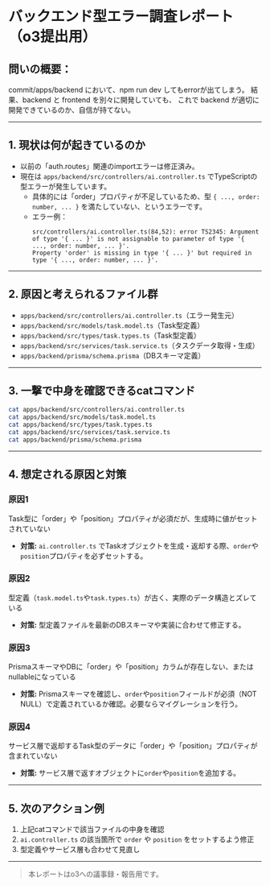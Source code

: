 # バックエンド型エラー調査レポート（o3提出用）

## 問いの概要：
commit/apps/backend において、npm run dev してもerrorが出てしまう。
結果、backend と frontend を別々に開発していても、
これで backend が適切に開発できているのか、自信が持てない。

---

## 1. 現状は何が起きているのか

- 以前の「auth.routes」関連のimportエラーは修正済み。
- 現在は `apps/backend/src/controllers/ai.controller.ts` でTypeScriptの型エラーが発生しています。
    - 具体的には「order」プロパティが不足しているため、型 `{ ..., order: number, ... }` を満たしていない、というエラーです。
    - エラー例：
      ```
      src/controllers/ai.controller.ts(84,52): error TS2345: Argument of type '{ ... }' is not assignable to parameter of type '{ ..., order: number, ... }'.
      Property 'order' is missing in type '{ ... }' but required in type '{ ..., order: number, ... }'.
      ```

---

## 2. 原因と考えられるファイル群

- `apps/backend/src/controllers/ai.controller.ts`（エラー発生元）
- `apps/backend/src/models/task.model.ts`（Task型定義）
- `apps/backend/src/types/task.types.ts`（Task型定義）
- `apps/backend/src/services/task.service.ts`（タスクデータ取得・生成）
- `apps/backend/prisma/schema.prisma`（DBスキーマ定義）

---

## 3. 一撃で中身を確認できるcatコマンド

```sh
cat apps/backend/src/controllers/ai.controller.ts
cat apps/backend/src/models/task.model.ts
cat apps/backend/src/types/task.types.ts
cat apps/backend/src/services/task.service.ts
cat apps/backend/prisma/schema.prisma
```

---

## 4. 想定される原因と対策

### 原因1
Task型に「order」や「position」プロパティが必須だが、生成時に値がセットされていない
- **対策:** `ai.controller.ts` でTaskオブジェクトを生成・返却する際、`order`や`position`プロパティを必ずセットする。

### 原因2
型定義（`task.model.ts`や`task.types.ts`）が古く、実際のデータ構造とズレている
- **対策:** 型定義ファイルを最新のDBスキーマや実装に合わせて修正する。

### 原因3
PrismaスキーマやDBに「order」や「position」カラムが存在しない、またはnullableになっている
- **対策:** Prismaスキーマを確認し、`order`や`position`フィールドが必須（NOT NULL）で定義されているか確認。必要ならマイグレーションを行う。

### 原因4
サービス層で返却するTask型のデータに「order」や「position」プロパティが含まれていない
- **対策:** サービス層で返すオブジェクトに`order`や`position`を追加する。

---

## 5. 次のアクション例

1. 上記catコマンドで該当ファイルの中身を確認
2. `ai.controller.ts` の該当箇所で `order` や `position` をセットするよう修正
3. 型定義やサービス層も合わせて見直し

---

> 本レポートはo3への議事録・報告用です。